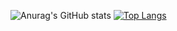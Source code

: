 ![Anurag's GitHub stats](https://github-readme-stats.vercel.app/api?username=tiago0051&show_icons=true&theme=dracula)
[![Top Langs](https://github-readme-stats.vercel.app/api/top-langs/?username=tiago0051&theme=dracula)](https://github.com/anuraghazra/github-readme-stats)


